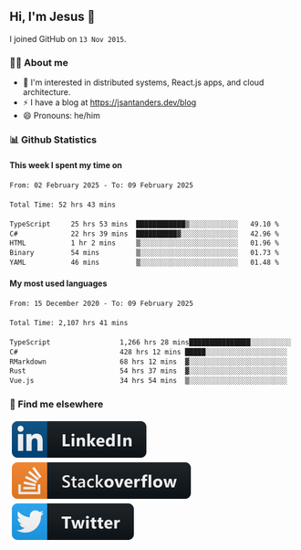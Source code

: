 ## Hi, I'm Jesus 👋

I joined GitHub on `13 Nov 2015`.

<!-- Talking about you -->

### 👨‍💻 About me

- 👦 I'm interested in distributed systems, React.js apps, and cloud architecture.
- ⚡️ I have a blog at <https://jsantanders.dev/blog>
- 😄 Pronouns: he/him

### 📊 Github Statistics

#### This week I spent my time on

<!--START_SECTION:weekly-->

```txt
From: 02 February 2025 - To: 09 February 2025

Total Time: 52 hrs 43 mins

TypeScript     25 hrs 53 mins  ████████████▒░░░░░░░░░░░░   49.10 %
C#             22 hrs 39 mins  ██████████▓░░░░░░░░░░░░░░   42.96 %
HTML           1 hr 2 mins     ▒░░░░░░░░░░░░░░░░░░░░░░░░   01.96 %
Binary         54 mins         ▒░░░░░░░░░░░░░░░░░░░░░░░░   01.73 %
YAML           46 mins         ▒░░░░░░░░░░░░░░░░░░░░░░░░   01.48 %
```

<!--END_SECTION:weekly-->

#### My most used languages

<!--START_SECTION:alltime-->

```txt
From: 15 December 2020 - To: 09 February 2025

Total Time: 2,107 hrs 41 mins

TypeScript                 1,266 hrs 28 mins███████████████░░░░░░░░░░   60.09 %
C#                         428 hrs 12 mins █████░░░░░░░░░░░░░░░░░░░░   20.32 %
RMarkdown                  68 hrs 12 mins  ▓░░░░░░░░░░░░░░░░░░░░░░░░   03.24 %
Rust                       54 hrs 37 mins  ▓░░░░░░░░░░░░░░░░░░░░░░░░   02.59 %
Vue.js                     34 hrs 54 mins  ▒░░░░░░░░░░░░░░░░░░░░░░░░   01.66 %
```

<!--END_SECTION:alltime-->

### 📢 Find me elsewhere

<p>
  <a target="_blank" href="https://linkedin.com/in/jsantanders">
    <img src="https://github.com/jsantanders/jsantanders/blob/master/img/linkedin.svg" alt="LinkedIn" style="vertical-align:top; margin:4px">
  </a>
  
  <a target="_blank" href="https://stackoverflow.com/users/7318331/jesus-santander">
    <img src="https://github.com/jsantanders/jsantanders/blob/master/img/stackoverflow.svg" alt="StackOverflow" style="vertical-align:top; margin:4px">
  </a>
  
  <a target="_blank" href="http://twitter.com/jsantanders">
    <img src="https://github.com/jsantanders/jsantanders/blob/master/img/twitter.svg" alt="Twitter" style="vertical-align:top; margin:4px">
  </a>
</p>
